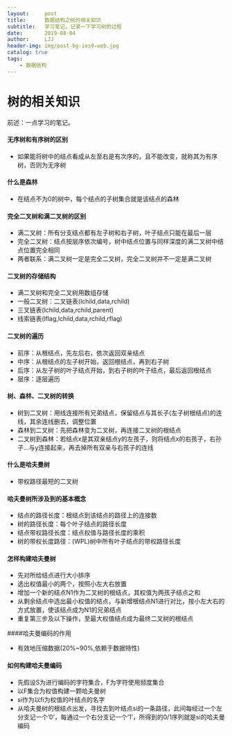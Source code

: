 ```yaml
---
layout:     post
title:      数据结构之树的相关知识
subtitle:   学习笔记，记录一下学习树的过程
date:       2019-08-04
author:     LJJ
header-img: img/post-bg-ios9-web.jpg
catalog: true
tags:
    - 数据结构
---
```


# 树的相关知识
前述：一点学习的笔记。

#### 无序树和有序树的区别
- 如果能将树中的结点看成从左至右是有次序的，且不能改变，就称其为有序树，否则为无序树

#### 什么是森林
- 在结点不为0的树中，每个结点的子树集合就是该结点的森林

#### 完全二叉树和满二叉树的区别
- 满二叉树：所有分支结点都有左子树和右子树，叶子结点只能在最后一层
- 完全二叉树：结点按层序依次编号，树中结点位置与同样深度的满二叉树中结点位置完全相同
- 两者联系：满二叉树一定是完全二叉树，完全二叉树并不一定是满二叉树

#### 二叉树的存储结构
- 满二叉树和完全二叉树用数组存储
- 一般二叉树：二叉链表(lchild,data,rchild)
- 三叉链表(lchild,data,rchild,parent)
- 线索链表(lflag,lchild,data,rchild,rflag)

#### 二叉树的遍历
- 前序：从根结点，先左后右，依次返回双亲结点
- 中序：从根结点的左子树开始，返回根结点，再到右子树
- 后序：从左子树的叶子结点开始，到右子树的叶子结点，最后返回根结点
- 层序：逐层遍历

#### 树、森林、二叉树的转换
- 树到二叉树：用线连接所有兄弟结点，保留结点与其长子(左子树根结点)的连线，其余连线删去，调整位置
- 森林到二叉树：先把森林变为二叉树，再连接二叉树的根结点
- 二叉树到森林：若结点x是其双亲结点y的左孩子，则将结点x的右孩子，右孙子...与y连接起来，再去掉所有双亲与右孩子的连线

#### 什么是哈夫曼树
- 带权路径最短的二叉树

#### 哈夫曼树所涉及到的基本概念
- 结点的路径长度：根结点到该结点的路径上的连接数
- 树的路径长度：每个叶子结点的路径长度
- 结点带权路径长度：结点权值与路径长度的乘积
- 树的带权长度路径：(WPL)树中所有叶子结点的带权路径长度

#### 怎样构建哈夫曼树
- 先对所给结点进行大小排序
- 选出权值最小的两个，按照小左大右放置
- 增加一个新的结点N1作为二叉树的根结点，其权值为两孩子结点之和
- 从剩余结点中选出最小权值的结点，与新增根结点N1进行对比，按小左大右的方式放置，使该结点成为N1的兄弟结点
- 重复第三步及以下操作，至最大权值结点成为最终二叉树的根结点

####哈夫曼编码的作用
- 有效地压缩数据(20%~90%,依赖于数据特性)

#### 如何构建哈夫曼编码
- 先假设S为进行编码的字符集合，F为字符使用频度集合
- 以F集合为权值构建一颗哈夫曼树
- si作为以fi为权值的叶结点的名字
- 从哈夫曼树的根结点出发，寻找去到叶结点si的一条路径，此间每经过一个左分支记一个’0’，每通过一个右分支记一个’1’，所得到的0/1序列就是si的哈夫曼编码
